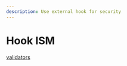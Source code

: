 ```yaml
---
description: Use external hook for security
---
```


# Hook ISM

[validators](../../apis-and-sdks/validators/ "mention")
